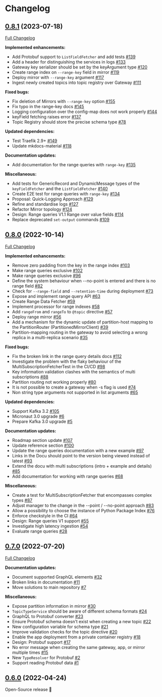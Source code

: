 # Changelog

## [0.8.1](https://github.com/bakdata/quick/tree/0.8.1) (2023-07-18)

[Full Changelog](https://github.com/bakdata/quick/compare/0.8.0...0.8.1)

**Implemented enhancements:**

- Add Protobuf support to `ListFieldFetcher` and add tests [\#139](https://github.com/bakdata/quick/issues/139)
- Add a header for distinguishing the services in logs [\#133](https://github.com/bakdata/quick/issues/133)
- Gateway key serializer should be set by the keyArgument type [\#120](https://github.com/bakdata/quick/issues/120)
- Create range index on `--range-key` field in mirror [\#119](https://github.com/bakdata/quick/issues/119)
- Deploy mirror with `--range-key` argument [\#117](https://github.com/bakdata/quick/issues/117)
- Ingest newly created topics into topic registry over Gateway [\#111](https://github.com/bakdata/quick/issues/111)

**Fixed bugs:**

- Fix deletion of Mirrors with `--range-key` option [\#155](https://github.com/bakdata/quick/issues/155)
- Fix typo in the range-key docs [\#145](https://github.com/bakdata/quick/issues/145)
- Logging configuration over the config-map does not work properly [\#144](https://github.com/bakdata/quick/issues/144)
- keyField fetching raises error [\#137](https://github.com/bakdata/quick/issues/137)
- Topic Registry should store the precise schema type [\#78](https://github.com/bakdata/quick/issues/78)

**Updated dependencies:**

- Test Traefik 2.9+ [\#149](https://github.com/bakdata/quick/issues/149)
- Update mkdocs-material [\#118](https://github.com/bakdata/quick/issues/118)

**Documentation updates:**

- Add documentation for the range queries with `range-key` [\#135](https://github.com/bakdata/quick/issues/135)

**Miscellaneous:**

- Add tests for GenericRecord and DynamicMessage types of the `keyFieldFetcher` and the `ListFieldFetcher` [\#140](https://github.com/bakdata/quick/issues/140)
- Create E2E test for range queries with `range-key` [\#134](https://github.com/bakdata/quick/issues/134)
- Proposal: Quick-Logging Approach [\#129](https://github.com/bakdata/quick/issues/129)
- Refine and standardise logs [\#127](https://github.com/bakdata/quick/issues/127)
- Refactor Mirror topology [\#124](https://github.com/bakdata/quick/issues/124)
- Design: Range queries V1.1 Range over value fields [\#114](https://github.com/bakdata/quick/issues/114)
- Replace deprecated `set-output` commands [\#109](https://github.com/bakdata/quick/issues/109)




## [0.8.0](https://github.com/bakdata/quick/tree/0.8.0) (2022-10-14)

[Full Changelog](https://github.com/bakdata/quick/compare/0.7.0...0.8.0)

**Implemented enhancements:**

- Remove zero padding from the key in the range index [\#103](https://github.com/bakdata/quick/issues/103)
- Make range queries exclusive [\#102](https://github.com/bakdata/quick/issues/102)
- Make range queries exclusive [\#96](https://github.com/bakdata/quick/issues/96)
- Define the system behaviour when --no-point is entered and there is no range field [\#82](https://github.com/bakdata/quick/issues/82)
- Check for `--range-field` and `--retention-time` during deployment [\#73](https://github.com/bakdata/quick/issues/73)
- Expose and implement range query API [\#63](https://github.com/bakdata/quick/issues/63)
- Create Range Data Fetcher [\#59](https://github.com/bakdata/quick/issues/59)
- Implement processor for range indexes [\#58](https://github.com/bakdata/quick/issues/58)
- Add `rangeFrom` and `rangeTo` to `@topic` directive [\#57](https://github.com/bakdata/quick/issues/57)
- Deploy range mirror [\#56](https://github.com/bakdata/quick/issues/56)
- Add a mechanism for the dynamic update of partition-host mapping to the PartitionRouter \(PartitionedMirrorClient\) [\#39](https://github.com/bakdata/quick/issues/39)
- Partition-mapping routing in the gateway to avoid selecting a wrong replica in a multi-replica scenario [\#35](https://github.com/bakdata/quick/issues/35)

**Fixed bugs:**

- Fix the broken link in the range query details docs [\#112](https://github.com/bakdata/quick/issues/112)
- Investigate the problem with the flaky behaviour of the MultiSubscriptionFetcherTest in the CI/CD [\#98](https://github.com/bakdata/quick/issues/98)
- Key information validation clashes with the semantics of multi subscriptions [\#88](https://github.com/bakdata/quick/issues/88)
- Partition routing not working properly [\#80](https://github.com/bakdata/quick/issues/80)
- It is not possible to create a gateway when -s flag is used [\#74](https://github.com/bakdata/quick/issues/74)
- Non string type arguments not supported in list arguments [\#65](https://github.com/bakdata/quick/issues/65)

**Updated dependencies:**

- Support Kafka 3.2 [\#105](https://github.com/bakdata/quick/issues/105)
- Micronaut 3.0 upgrade [\#6](https://github.com/bakdata/quick/issues/6)
- Prepare Kafka 3.0 upgrade [\#5](https://github.com/bakdata/quick/issues/5)

**Documentation updates:**

- Roadmap section update [\#107](https://github.com/bakdata/quick/issues/107)
- Update reference section [\#100](https://github.com/bakdata/quick/issues/100)
- Update the range queries documentation with a new example [\#97](https://github.com/bakdata/quick/issues/97)
- Links in the Docu should point to the version being viewed instead of latest [\#93](https://github.com/bakdata/quick/issues/93)
- Extend the docu with multi subscriptions \(intro + example and details\) [\#85](https://github.com/bakdata/quick/issues/85)
- Add documentation for working with range queries [\#68](https://github.com/bakdata/quick/issues/68)

**Miscellaneous:**

- Create a test for MultiSubscriptionFetcher that encompasses complex types [\#87](https://github.com/bakdata/quick/issues/87)
- Adjust manager to the change in the --point / --no-point approach [\#83](https://github.com/bakdata/quick/issues/83)
- Allow a possibility to choose the instance of Python Package Index [\#76](https://github.com/bakdata/quick/issues/76)
- Enforce checkstyle in the CI [\#64](https://github.com/bakdata/quick/issues/64)
- Design: Range queries V1 support [\#55](https://github.com/bakdata/quick/issues/55)
- Investigate high latency ingestion [\#54](https://github.com/bakdata/quick/issues/54)
- Evaluate range queries [\#28](https://github.com/bakdata/quick/issues/28)




## [0.7.0](https://github.com/bakdata/quick/tree/0.7.0) (2022-07-20)

[Full Changelog](https://github.com/bakdata/quick/compare/0.6.0...0.7.0)

**Documentation updates:**

- Document supported GraphQL elements [\#32](https://github.com/bakdata/quick/issues/32)
- Broken links in documentation [\#11](https://github.com/bakdata/quick/issues/11)
- Move solutions to main repository [\#7](https://github.com/bakdata/quick/issues/7)

**Miscellaneous:**

- Expose partition information in mirror [\#30](https://github.com/bakdata/quick/issues/30)
- `TopicTypeService` should be aware of different schema formats [\#24](https://github.com/bakdata/quick/issues/24)
- GraphQL to Protobuf converter [\#23](https://github.com/bakdata/quick/issues/23)
- Ensure Protobuf schema doesn't exist when creating a new topic [\#22](https://github.com/bakdata/quick/issues/22)
- New configuration variable for schema type [\#21](https://github.com/bakdata/quick/issues/21)
- Improve validation checks for the topic directive [\#20](https://github.com/bakdata/quick/issues/20)
- Enable the app deployment from a private container registry [\#18](https://github.com/bakdata/quick/issues/18)
- Design: Protobuf support [\#17](https://github.com/bakdata/quick/issues/17)
- No error message when creating the same gateway, app, or mirror multiple times [\#15](https://github.com/bakdata/quick/issues/15)
- New `TypeResolver` for Protobuf [\#2](https://github.com/bakdata/quick/issues/2)
- Support reading Protobuf data [\#1](https://github.com/bakdata/quick/issues/1)





## [0.6.0](https://github.com/bakdata/quick/tree/0.6.0) (2022-04-24)

Open-Source release 🎉
